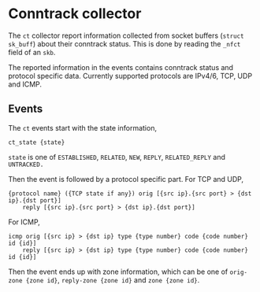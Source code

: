 # Conntrack collector

The `ct` collector report information collected from socket buffers
(`struct sk_buff`) about their conntrack status. This is done by reading the
`_nfct` field of an `skb`.

The reported information in the events contains conntrack status and protocol
specific data. Currently supported protocols are IPv4/6, TCP, UDP and ICMP.

## Events

The `ct` events start with the state information,

```
ct_state {state}
```

`state` is one of `ESTABLISHED`, `RELATED`, `NEW`, `REPLY`, `RELATED_REPLY` and
`UNTRACKED.`

Then the event is followed by a protocol specific part. For TCP and UDP,

```
{protocol name} ({TCP state if any}) orig [{src ip}.{src port} > {dst ip}.{dst port}]
    reply [{src ip}.{src port} > {dst ip}.{dst port}]
```

For ICMP,

```
icmp orig [{src ip} > {dst ip} type {type number} code {code number} id {id}]
    reply [{src ip} > {dst ip} type {type number} code {code number} id {id}]
```

Then the event ends up with zone information, which can be one of `orig-zone
{zone id}`, `reply-zone {zone id}` and `zone {zone id}`.
